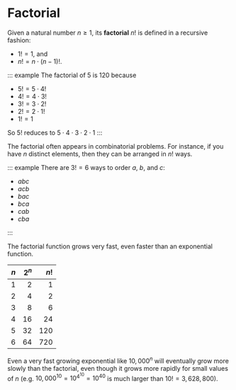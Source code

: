 # Factorial

Given a natural number $n \geq 1$, its **factorial** $n!$ is defined in a recursive fashion:

- $1! = 1$, and
- $n! = n \cdot (n - 1)!$.

::: example
The factorial of $5$ is $120$ because


- $5! = 5 \cdot 4!$
- $4! = 4 \cdot 3!$
- $3! = 3 \cdot 2!$
- $2! = 2 \cdot 1!$
- $1! = 1$


So $5!$ reduces to $5 \cdot 4 \cdot 3 \cdot 2 \cdot 1$
:::

The factorial often appears in combinatorial problems.
For instance, if you have $n$ distinct elements, then they can be arranged in $n!$ ways.

::: example
There are $3! = 6$ ways to order $a$, $b$, and $c$:


- $abc$
- $acb$
- $bac$
- $bca$
- $cab$
- $cba$

:::

The factorial function grows very fast, even faster than an exponential function.

| $n$ | $2^n$ | $n!$ |
| --: | --:   | --:  |
| 1   | 2     | 1    |
| 2   | 4     | 2    |
| 3   | 8     | 6    |
| 4   | 16    | 24   |
| 5   | 32    | 120  |
| 6   | 64    | 720  |

Even a very fast growing exponential like $10,000^n$ will eventually grow more slowly than the factorial, even though it grows more rapidly for small values of $n$ (e.g. $10,000^{10} = 10^{4^{10}} = 10^{40}$ is much larger than $10! = 3,628,800$).
